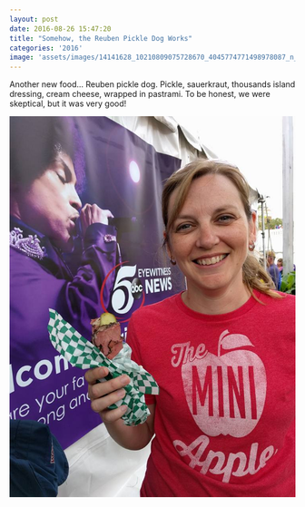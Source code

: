 ```yaml
---
layout: post
date: 2016-08-26 15:47:20
title: "Somehow, the Reuben Pickle Dog Works"
categories: '2016'
image: 'assets/images/14141628_10210809075728670_4045774771498978087_n_10210809075728670.jpg'
---
```


Another new food... Reuben pickle dog.  Pickle, sauerkraut, thousands island dressing, cream cheese, wrapped in pastrami.  To be honest, we were skeptical, but it was very good!

[![image](/assets/images/14141628_10210809075728670_4045774771498978087_n_10210809075728670.jpg)](/assets/images/14141628_10210809075728670_4045774771498978087_n_10210809075728670.jpg)


